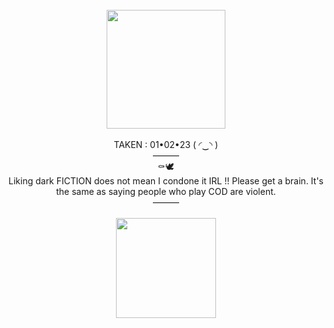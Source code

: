 <div align="center"> <br />
  <img src="https://file.garden/ZlTvQTBYblwbIgy5/ca6da52e628d480cc03b848ab9e952fb.webp" "width="190" height="190"> <br />
  <br />
  TAKEN : 01•02•23 (⁠ ⁠◜⁠‿⁠◝⁠ ⁠) <br />
——— <br />
  ⚰️🕊️ <br />
  Liking dark FICTION does not mean I condone it IRL !! Please get a brain. It's the same as saying people who play COD are violent. <br />
 ——— <br />
  <br />
  <img src="https://file.garden/ZlTvQTBYblwbIgy5/1859df67e99ca81a96ac66127d9fb4a6.webp" "width="100" height="160"> <br />
</div>
